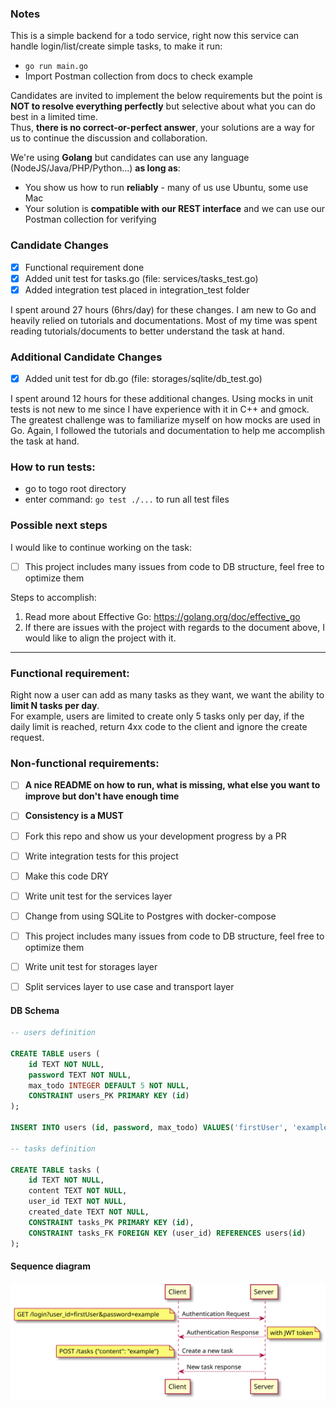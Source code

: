 ### Notes
This is a simple backend for a todo service, right now this service can handle login/list/create simple tasks, to make it run:
- `go run main.go`
- Import Postman collection from docs to check example

Candidates are invited to implement the below requirements but the point is **NOT to resolve everything perfectly** but selective about what you can do best in a limited time.  
Thus, **there is no correct-or-perfect answer**, your solutions are a way for us to continue the discussion and collaboration.  

We're using **Golang** but candidates can use any language (NodeJS/Java/PHP/Python...) **as long as**:  
- You show us how to run **reliably** - many of us use Ubuntu, some use Mac
- Your solution is **compatible with our REST interface** and we can use our Postman collection for verifying

### Candidate Changes
- [X] Functional requirement done
- [X] Added unit test for tasks.go (file: services/tasks_test.go)
- [X] Added integration test placed in integration_test folder

I spent around 27 hours (6hrs/day) for these changes.
I am new to Go and heavily relied on tutorials and documentations.
Most of my time was spent reading tutorials/documents to better understand the task at hand.

### Additional Candidate Changes
- [X] Added unit test for db.go (file: storages/sqlite/db_test.go)

I spent around 12 hours for these additional changes.
Using mocks in unit tests is not new to me since I have experience with it in C++ and gmock.
The greatest challenge was to familiarize myself on how mocks are used in Go.
Again, I followed the tutorials and documentation to help me accomplish the task at hand.

### How to run tests:
- go to togo root directory
- enter command: `go test ./...` to run all test files

### Possible next steps
I would like to continue working on the task:
- [ ] This project includes many issues from code to DB structure, feel free to optimize them

Steps to accomplish:
1. Read more about Effective Go: https://golang.org/doc/effective_go
2. If there are issues with the project with regards to the document above, I would like to align the project with it.

---

### Functional requirement:
Right now a user can add as many tasks as they want, we want the ability to **limit N tasks per day**.  
For example, users are limited to create only 5 tasks only per day, if the daily limit is reached, return 4xx code to the client and ignore the create request.

### Non-functional requirements:
- [ ] **A nice README on how to run, what is missing, what else you want to improve but don't have enough time**
- [ ] **Consistency is a MUST**
- [ ] Fork this repo and show us your development progress by a PR
- [ ] Write integration tests for this project
- [ ] Make this code DRY
- [ ] Write unit test for the services layer
- [ ] Change from using SQLite to Postgres with docker-compose
- [ ] This project includes many issues from code to DB structure, feel free to optimize them
- [ ] Write unit test for storages layer
- [ ] Split services layer to use case and transport layer


#### DB Schema
```sql
-- users definition

CREATE TABLE users (
	id TEXT NOT NULL,
	password TEXT NOT NULL,
	max_todo INTEGER DEFAULT 5 NOT NULL,
	CONSTRAINT users_PK PRIMARY KEY (id)
);

INSERT INTO users (id, password, max_todo) VALUES('firstUser', 'example', 5);

-- tasks definition

CREATE TABLE tasks (
	id TEXT NOT NULL,
	content TEXT NOT NULL,
	user_id TEXT NOT NULL,
    created_date TEXT NOT NULL,
	CONSTRAINT tasks_PK PRIMARY KEY (id),
	CONSTRAINT tasks_FK FOREIGN KEY (user_id) REFERENCES users(id)
);
```

#### Sequence diagram
![auth and create tasks request](https://github.com/manabie-com/togo/blob/master/docs/sequence.svg)
